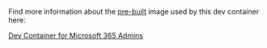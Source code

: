 Find more information about the [pre-built](https://containers.dev/implementors/reference/#prebuilding) image used by this
dev container here:

[Dev Container for Microsoft 365 Admins](https://github.com/workoho/devcontainer-image-m365-admin)
